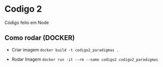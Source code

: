# Codigo 2
Código feito em Node

## Como rodar (DOCKER)
- Criar imagem
`
docker build -t codigo2_paradigmas .
`

- Rodar Imagem
`
docker run -it --rm --name codigo2 codigo2_paradigmas
`